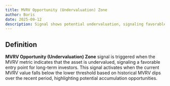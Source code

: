 ```yaml
---
title: MVRV Opportunity (Undervaluation) Zone
author: Boris
date: 2025-09-12
description: Signal shows potential undervaluation, signaling favorable entry points for long-term investors.
---
```


## Definition

**MVRV Opportunity (Undervaluation) Zone** signal is triggered when the MVRV metric indicates that the asset is undervalued, signaling a favorable entry point for long-term investors. This signal activates when the current MVRV value falls below the lower threshold based on historical MVRV dips over the recent period, highlighting potential accumulation opportunities.